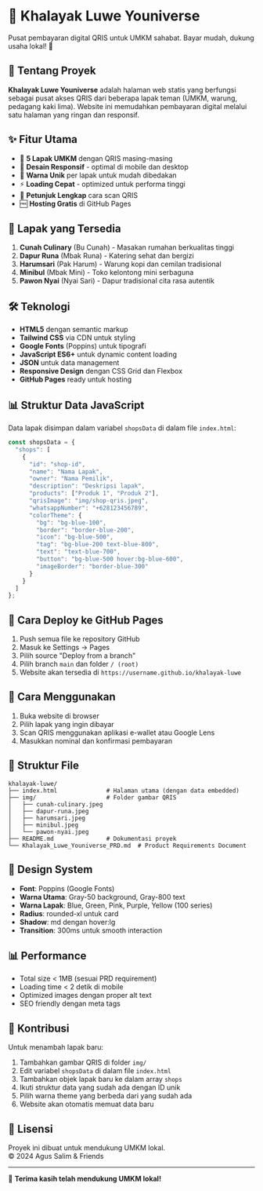 # 🏪 Khalayak Luwe Youniverse

Pusat pembayaran digital QRIS untuk UMKM sahabat. Bayar mudah, dukung usaha lokal! 💙

## 🎯 Tentang Proyek

**Khalayak Luwe Youniverse** adalah halaman web statis yang berfungsi sebagai pusat akses QRIS dari beberapa lapak teman (UMKM, warung, pedagang kaki lima). Website ini memudahkan pembayaran digital melalui satu halaman yang ringan dan responsif.

## ✨ Fitur Utama

- 📱 **5 Lapak UMKM** dengan QRIS masing-masing
- 🎨 **Desain Responsif** - optimal di mobile dan desktop  
- 🌈 **Warna Unik** per lapak untuk mudah dibedakan
- ⚡ **Loading Cepat** - optimized untuk performa tinggi
- 📖 **Petunjuk Lengkap** cara scan QRIS
- 🆓 **Hosting Gratis** di GitHub Pages

## 🏪 Lapak yang Tersedia

1. **Cunah Culinary** (Bu Cunah) - Masakan rumahan berkualitas tinggi
2. **Dapur Runa** (Mbak Runa) - Katering sehat dan bergizi  
3. **Harumsari** (Pak Harum) - Warung kopi dan cemilan tradisional
4. **Minibul** (Mbak Mini) - Toko kelontong mini serbaguna
5. **Pawon Nyai** (Nyai Sari) - Dapur tradisional cita rasa autentik

## 🛠️ Teknologi

- **HTML5** dengan semantic markup
- **Tailwind CSS** via CDN untuk styling
- **Google Fonts** (Poppins) untuk tipografi
- **JavaScript ES6+** untuk dynamic content loading
- **JSON** untuk data management
- **Responsive Design** dengan CSS Grid dan Flexbox
- **GitHub Pages** ready untuk hosting

## 📊 Struktur Data JavaScript

Data lapak disimpan dalam variabel `shopsData` di dalam file `index.html`:

```javascript
const shopsData = {
  "shops": [
    {
      "id": "shop-id",
      "name": "Nama Lapak",
      "owner": "Nama Pemilik",
      "description": "Deskripsi lapak",
      "products": ["Produk 1", "Produk 2"],
      "qrisImage": "img/shop-qris.jpeg",
      "whatsappNumber": "+628123456789",
      "colorTheme": {
        "bg": "bg-blue-100",
        "border": "border-blue-200",
        "icon": "bg-blue-500",
        "tag": "bg-blue-200 text-blue-800",
        "text": "text-blue-700",
        "button": "bg-blue-500 hover:bg-blue-600",
        "imageBorder": "border-blue-300"
      }
    }
  ]
};
```

## 🚀 Cara Deploy ke GitHub Pages

1. Push semua file ke repository GitHub
2. Masuk ke Settings → Pages  
3. Pilih source "Deploy from a branch"
4. Pilih branch `main` dan folder `/ (root)`
5. Website akan tersedia di `https://username.github.io/khalayak-luwe`

## 📱 Cara Menggunakan

1. Buka website di browser
2. Pilih lapak yang ingin dibayar
3. Scan QRIS menggunakan aplikasi e-wallet atau Google Lens
4. Masukkan nominal dan konfirmasi pembayaran

## 📁 Struktur File

```
khalayak-luwe/
├── index.html              # Halaman utama (dengan data embedded)
├── img/                    # Folder gambar QRIS
│   ├── cunah-culinary.jpeg
│   ├── dapur-runa.jpeg  
│   ├── harumsari.jpeg
│   ├── minibul.jpeg
│   └── pawon-nyai.jpeg
├── README.md               # Dokumentasi proyek
└── Khalayak_Luwe_Youniverse_PRD.md  # Product Requirements Document
```

## 🎨 Design System

- **Font**: Poppins (Google Fonts)
- **Warna Utama**: Gray-50 background, Gray-800 text
- **Warna Lapak**: Blue, Green, Pink, Purple, Yellow (100 series)
- **Radius**: rounded-xl untuk card
- **Shadow**: md dengan hover:lg
- **Transition**: 300ms untuk smooth interaction

## 📊 Performance

- Total size < 1MB (sesuai PRD requirement)
- Loading time < 2 detik di mobile
- Optimized images dengan proper alt text
- SEO friendly dengan meta tags

## 🤝 Kontribusi

Untuk menambah lapak baru:
1. Tambahkan gambar QRIS di folder `img/`
2. Edit variabel `shopsData` di dalam file `index.html`
3. Tambahkan objek lapak baru ke dalam array `shops`
4. Ikuti struktur data yang sudah ada dengan ID unik
5. Pilih warna theme yang berbeda dari yang sudah ada
6. Website akan otomatis memuat data baru

## 📄 Lisensi

Proyek ini dibuat untuk mendukung UMKM lokal.  
© 2024 Agus Salim & Friends

---

💙 **Terima kasih telah mendukung UMKM lokal!**
